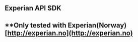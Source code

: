 ## Experian API SDK
**Only tested with Experian(Norway) [http://experian.no](http://experian.no)
----